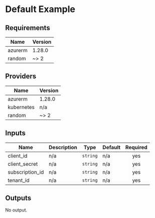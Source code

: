 # Default Example

<!-- BEGINNING OF PRE-COMMIT-TERRAFORM DOCS HOOK -->
## Requirements

| Name | Version |
|------|---------|
| azurerm | 1.28.0 |
| random | ~> 2 |

## Providers

| Name | Version |
|------|---------|
| azurerm | 1.28.0 |
| kubernetes | n/a |
| random | ~> 2 |

## Inputs

| Name | Description | Type | Default | Required |
|------|-------------|------|---------|:--------:|
| client\_id | n/a | `string` | n/a | yes |
| client\_secret | n/a | `string` | n/a | yes |
| subscription\_id | n/a | `string` | n/a | yes |
| tenant\_id | n/a | `string` | n/a | yes |

## Outputs

No output.

<!-- END OF PRE-COMMIT-TERRAFORM DOCS HOOK -->
